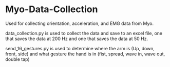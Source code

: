 # Myo-Data-Collection

Used for collecting orientation, acceleration, and EMG data from Myo.

data_collection.py is used to collect the data and save to an excel file, 
one that saves the data at 200 Hz and one that saves the data at 50 Hz.

send_16_gestures.py is used to determine where the arm is (Up, down, front, side) 
and what gesture the hand is in (fist, spread, wave in, wave out, double tap)
